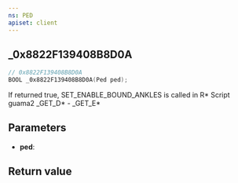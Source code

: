 ```yaml
---
ns: PED
apiset: client
---
```

## _0x8822F139408B8D0A

```c
// 0x8822F139408B8D0A
BOOL _0x8822F139408B8D0A(Ped ped);
```

If returned true, SET_ENABLE_BOUND_ANKLES is called in R* Script guama2
_GET_D* - _GET_E*

## Parameters
* **ped**:

## Return value